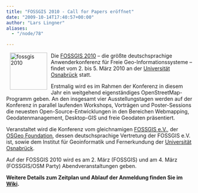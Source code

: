 ```yaml
---
title: "FOSSGIS 2010 - Call for Papers eröffnet"
date: "2009-10-14T17:40:57+00:00"
author: "Lars Lingner"
aliases:
  - "/node/78"

---
```


<p><a href="https://www.fossgis.de/konferenz" style=""><img align="left" alt="fossgis 2010" height="100" hspace="10" src="https://www.fossgis.de/konferenz/w/skins/common/fossgis_konferenz_logo.png" width="100" /></a>Die <a href="https://www.fossgis.de/konferenz">FOSSGIS 2010</a> &ndash; die größte deutschsprachige Anwenderkonferenz für Freie Geo-Informationssysteme &ndash; findet vom 2. bis 5. März 2010 an der <a href="http://www.igf.uni-osnabrueck.de">Universität Osnabrück</a> statt.</p>
<p>Erstmalig wird es im Rahmen der Konferenz in diesem Jahr ein weitgehend eigenständiges OpenStreetMap-Programm geben. An den insgesamt vier Ausstellungstagen werden auf der Konferenz in parallel laufenden Workshops, Vorträgen und Poster-Sessions die neuesten Open-Source-Entwicklungen in den Bereichen Webmapping, Geodatenmanagement, Desktop-GIS und freie Geodaten präsentiert.</p>
<p>Veranstaltet wird die Konferenz vom gleichnamigen <a href="https://www.fossgis.de">FOSSGIS&nbsp;e.V.</a>, der <a href="http://www.osgeo.org">OSGeo Foundation</a>, dessen deutschsprachige Vertretung der FOSSGIS&nbsp;e.V. ist, sowie dem Institut für Geoinformatik und Fernerkundung der <a href="http://www.igf.uni-osnabrueck.de">Universität Osnabrück</a>.</p>
<p>Auf der FOSSGIS 2010 wird es am 2. März (FOSSGIS) und am 4. März (FOSSGIS/OSM Party) Abendveranstaltungen geben.</p>
<p><strong>Weitere Details zum Zeitplan und Ablauf der Anmeldung finden Sie im <a href="https://www.fossgis.de/konferenz/wiki/2010/Call_for_Papers">Wiki</a>.</strong></p>

